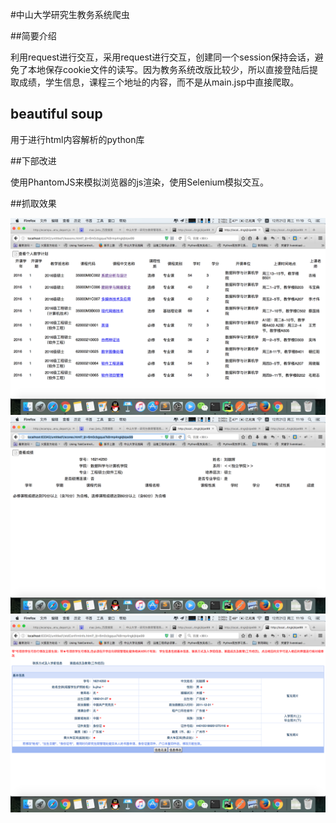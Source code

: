#中山大学研究生教务系统爬虫

##简要介绍

利用request进行交互，采用request进行交互，创建同一个session保持会话，避免了本地保存cookie文件的读写。因为教务系统改版比较少，所以直接登陆后提取成绩，学生信息，课程三个地址的内容，而不是从main.jsp中直接爬取。


## beautiful soup

用于进行html内容解析的python库

##下部改进

使用PhantomJS来模拟浏览器的js渲染，使用Selenium模拟交互。

##抓取效果

![课程信息](lessons.png)
![成绩](scores.png)
![学生信息](stdinformation.png)



